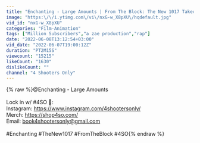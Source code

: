```yaml
---
title: "Enchanting - Large Amounts | From The Block: The New 1017 Takeover 🎙"
image: "https:\/\/i.ytimg.com\/vi\/nxG-w_X8pXU\/hqdefault.jpg"
vid_id: "nxG-w_X8pXU"
categories: "Film-Animation"
tags: ["Million Subscribers","a zae production","rap"]
date: "2022-06-08T13:12:54+03:00"
vid_date: "2022-06-07T19:00:12Z"
duration: "PT2M15S"
viewcount: "15215"
likeCount: "1630"
dislikeCount: ""
channel: "4 Shooters Only"
---
```

{% raw %}@Enchanting  - Large Amounts<br /><br />Lock in w/ #4SO 🎯:<br />Instagram: <a rel="nofollow" target="blank" href="https://www.instagram.com/4shootersonly/">https://www.instagram.com/4shootersonly/</a><br />Merch: <a rel="nofollow" target="blank" href="https://shop4so.com/">https://shop4so.com/</a> <br />Email: book4shootersonly@gmail.com<br /><br /> #Enchanting #TheNew1017 #FromTheBlock #4SO{% endraw %}
